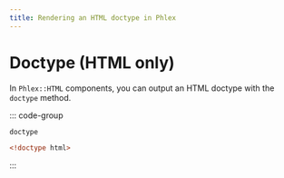 ```yaml
---
title: Rendering an HTML doctype in Phlex
---
```


# Doctype (HTML only)

In `Phlex::HTML` components, you can output an HTML doctype with the `doctype` method.

::: code-group

```ruby [Phlex]
doctype
```

```html [HTML]
<!doctype html>
```

:::

